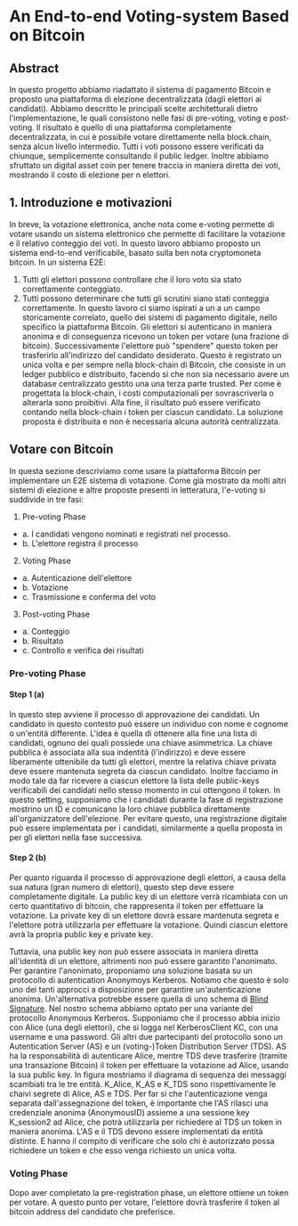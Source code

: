 # An End-to-end Voting-system Based on Bitcoin

## Abstract
In questo progetto abbiamo riadattato il sistema di pagamento Bitcoin e proposto una piattaforma di elezione decentralizzata (dagli elettori ai candidati). Abbiamo descritto le principali scelte architetturali dietro l'implementazione, le quali consistono nelle fasi di pre-voting, voting e post-voting. Il risultato è quello di una piattaforma completamente decentralizzata, in cui è possibile votare direttamente nella block.chain, senza alcun livello intermedio. Tutti i voti possono essere verificati da chiunque, semplicemente consultando il public ledger. Inoltre abbiamo sfruttato un digital asset coin per tenere traccia in maniera diretta dei voti, mostrando il costo di elezione per n elettori.

## 1. Introduzione e motivazioni
In breve, la votazione elettronica, anche nota come e-voting permette di votare usando un sistema elettronico che permette di facilitare la votazione e il relativo conteggio dei voti. In questo lavoro abbiamo proposto un sistema end-to-end verificabile, basato sulla ben nota cryptomoneta bitcoin. In un sistema E2E:
1. Tutti gli elettori possono controllare che il loro voto sia stato correttamente conteggiato.
2. Tutti possono determinare che tutti gli scrutini siano stati conteggia correttamente.
In questo lavoro ci siamo ispirati a un a un campo storicamente correlato, quello dei sistemi di pagamento digitale, nello specifico la piattaforma Bitcoin. Gli elettori si autenticano in maniera anonima e di conseguenza ricevono un token per votare (una frazione di bitcoin). Successivamente l'elettore può "spendere" questo token per trasferirlo all'indirizzo del candidato desiderato. Questo è registrato un unica volta e per sempre nella block-chain di Bitcoin, che consiste in un ledger pubblico e distribuito, facendo si che non sia necessario avere un database centralizzato gestito una una terza parte trusted. Per come è progettata la block-chain, i costi computazionali per sovrascriverla o alterarla sono proibitivi. Alla fine, il risultato può essere verificato contando nella block-chain i token per ciascun candidato.
La soluzione proposta è distribuita e non è necessaria alcuna autorità centralizzata.

## Votare con Bitcoin
In questa sezione descriviamo come usare la piattaforma Bitcoin per implementare un E2E sistema di votazione. Come già mostrato da molti altri sistemi di elezione e altre proposte presenti in letteratura, l'e-voting si suddivide in tre fasi:

1. Pre-voting Phase
- a. I candidati vengono nominati e registrati nel processo.
- b. L'elettore registra il processo

2. Voting Phase
- a. Autenticazione dell'elettore
- b. Votazione
- c. Trasmissione e conferma del voto

3. Post-voting Phase
- a. Conteggio
- b. Risultato
- c. Controllo e verifica dei risultati

### Pre-voting Phase

#### Step 1 (a)
In questo step avviene il processo di approvazione dei candidati. Un candidato in questo contesto può essere un individuo con nome e cognome o un'entità differente. L'idea è quella di ottenere alla fine una lista di candidati, ognuno dei quali possiede una chiave asimmetrica. La chiave pubblica è associata alla sua indentità (l'indirizzo) e deve essere liberamente ottenibile da tutti gli elettori, mentre la relativa chiave privata deve essere mantenuta segreta da ciascun candidato. Inoltre facciamo in modo tale da far ricevere a ciascun elettore la lista delle public-keys verificabili dei candidati nello stesso momento in cui ottengono il token. In questo setting, supponiamo che i candidati durante la fase di registrazione mostrino un ID e comunicano la loro chiave pubblica direttamente all'organizzatore dell'elezione. Per evitare questo, una registrazione digitale può essere implementata per i candidati, similarmente a quella proposta in per gli elettori nella fase successiva.

#### Step 2 (b)
Per quanto riguarda il processo di approvazione degli elettori, a causa della sua natura (gran numero di elettori), questo step deve essere completamente digitale. La public key di un elettore verrà ricambiata con un certo quantitativo di bitcoin, che rappresenta il token per effettuare la votazione. La private key di un elettore dovrà essare mantenuta segreta e l'elettore potrà utilizzarla per effettuare la votazione. Quindi ciascun elettore avrà la propria public key e private key.

Tuttavia, una public key non può essere associata in maniera diretta all'identità di un elettore, altrimenti non può essere garantito l'anonimato. Per garantire l'anonimato, proponiamo una soluzione basata su un protocollo di autentication Anonymoys Kerberos. Notiamo che questo è solo uno dei tanti approcci a disposizione per garantire un'autenticazione anonima. Un'alternativa potrebbe essere quella di uno schema di [Blind Signature](https://en.wikipedia.org/wiki/Blind_signature). Nel nostro schema abbiamo optato per una variante del protocollo Anonymous Kerberos. Supponiamo che il processo abbia inizio con Alice (una degli elettori), che si logga nel KerberosClient KC, con una username e una password. Gli altri due partecipanti del protocollo sono un Autentication Server (AS) e un (voting-)Token Distribution Server (TDS). AS ha la responsabilità di autenticare Alice, mentre TDS deve trasferire (tramite una transazione Bitcoin) il token per effettuare la votazione ad Alice, usando la sua public key. In figura mostriamo il diagrama di sequenza dei messaggi scambiati tra le tre entità. K_Alice, K_AS e K_TDS sono rispettivamente le chaivi segrete di Alice, AS e TDS. Per far si che l'autenticazione venga separata dall'assegnazione del token, è importante che l'AS rilasci una credenziale anonima (AnonymousID) assieme a una sessione key K_session2 ad Alice, che potrà utilizzarla per richiedere al TDS un token in maniera anonima. L'AS e il TDS devono essere implementati da entità distinte. E hanno il compito di verificare che solo chi è autorizzato possa richiedere un token e che esso venga richiesto un unica volta.

### Voting Phase
Dopo aver completato la pre-registration phase, un elettore ottiene un token per votare. A questo punto per votare, l'elettore dovrà trasferire il token al bitcoin address del candidato che preferisce. 
